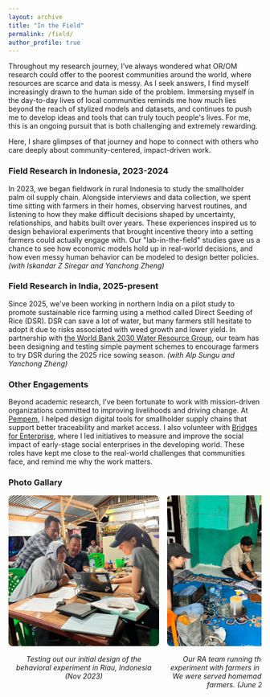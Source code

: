 ```yaml
---
layout: archive
title: "In the Field"
permalink: /field/
author_profile: true
---
```



Throughout my research journey, I’ve always wondered what OR/OM research could offer to the poorest communities around the world, where resources are scarce and data is messy. As I seek answers, I find myself increasingly drawn to the human side of the problem. Immersing myself in the day-to-day lives of local communities reminds me how much lies beyond the reach of stylized models and datasets, and continues to push me to develop ideas and tools that can truly touch people's lives. For me, this is an ongoing pursuit that is both challenging and extremely rewarding. 

Here, I share glimpses of that journey and hope to connect with others who care deeply about community-centered, impact-driven work.


### Field Research in Indonesia, 2023-2024 
In 2023, we began fieldwork in rural Indonesia to study the smallholder palm oil supply chain. Alongside interviews and data collection, we spent time sitting with farmers in their homes, observing harvest routines, and listening to how they make difficult decisions shaped by uncertainty, relationships, and habits built over years. These experiences inspired us to design behavioral experiments that brought incentive theory into a setting farmers could actually engage with. Our "lab-in-the-field" studies gave us a chance to see how economic models hold up in real-world decisions, and how even messy human behavior can be modeled to design better policies.
_(with Iskandar Z Siregar and Yanchong Zheng)_

### Field Research in India, 2025-present
Since 2025, we've been working in northern India on a pilot study to promote sustainable rice farming using a method called Direct Seeding of Rice (DSR). DSR can save a lot of water, but many farmers still hesitate to adopt it due to risks associated with weed growth and lower yield. In partnership with [the World Bank 2030 Water Resource Group](https://www.2030wrg.org/), our team has been designing and testing simple payment schemes to encourage farmers to try DSR during the 2025 rice sowing season.
_(with Alp Sungu and Yanchong Zheng)_

### Other Engagements
Beyond academic research, I’ve been fortunate to work with mission-driven organizations committed to improving livelihoods and driving change. At [Pempem](https://www.pempem.io/), I helped design digital tools for smallholder supply chains that support better traceability and market access. I also volunteer with [Bridges for Enterprise](https://www.bridgesforenterprise.com/), where I led initiatives to measure and improve the social impact of early-stage social enterprises in the developing world. These roles have kept me close to the real-world challenges that communities face, and remind me why the work matters.


### Photo Gallary
<div style="display: flex; overflow-x: scroll; gap: 1rem;">
  <div style="min-width: 300px; text-align: center;">
    <img src="/images/Farmer-interview1.png" style="width: 100%; border-radius: 8px;">
    <p><em>Testing out our initial design of the behavioral experiment in Riau, Indonesia (Nov 2023)</em></p>
  </div>
  <div style="min-width: 300px; text-align: center;">
    <img src="/images/Farmer-interview2.png" style="width: 100%; border-radius: 8px;">
    <p><em>Our RA team running the behavioral experiment with farmers in Riau, Indonesia. We were served homemade ice tea by the farmers. (June 2024)</em></p>
  </div>
    <div style="min-width: 300px; text-align: center;">
    <img src="/images/RA-training.jpg" style="width: 100%; border-radius: 8px;">
    <p><em>Training the RAs for our experiment. (Sept 2024)</em></p>
  </div>
    <div style="min-width: 300px; text-align: center;">
    <img src="/images/canal.png" style="width: 100%; border-radius: 8px;">
    <p><em>In rural Indonesia, tropical peatlands are being cleared for oil palm plantations. This picture shows a recently cleared peat forest, drained by water canals for oil palm plantations. (Nov 2023)</em></p>
  </div>
    <div style="min-width: 300px; text-align: center;">
    <img src="/images/blocks.jpg" style="width: 100%; border-radius: 8px;">
    <p><em>Local NGOs are actively trying to restore peatlands by building canal blocks that prevent water drainage (top). However, this increases the risk of flooding the plantations, and many blocks were manually destroyed by farmers (bottom). (Nov 2023)</em></p>
  </div>
    <div style="min-width: 300px; text-align: center;">
    <img src="/images/kids.jpg" style="width: 100%; border-radius: 8px;">
    <p><em>During one of our visits, we were invited to a local school to give a guest lecture! (Sept 2024)</em></p>
  </div>
    <div style="min-width: 300px; text-align: center;">
    <img src="/images/pineapple.png" style="width: 100%; border-radius: 8px;">
    <p><em>Thank you for browsing! Please enjoy this pineapple. (Nov 2023) </em></p>
  </div>
</div>




